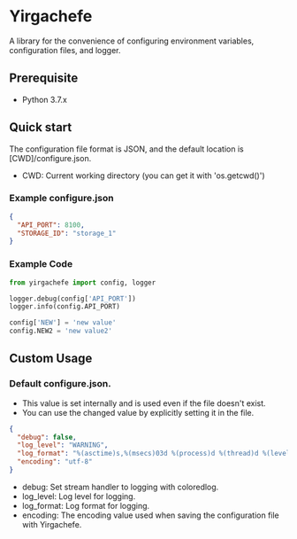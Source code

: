 # Yirgachefe
A library for the convenience of configuring environment variables, configuration files, and logger.

## Prerequisite
- Python 3.7.x

## Quick start
The configuration file format is JSON, and the default location is [CWD]/configure.json.
* CWD: Current working directory (you can get it with 'os.getcwd()')

### Example configure.json
```json
{
  "API_PORT": 8100,
  "STORAGE_ID": "storage_1"
}
```

### Example Code
```python
from yirgachefe import config, logger

logger.debug(config['API_PORT'])
logger.info(config.API_PORT)

config['NEW'] = 'new value'
config.NEW2 = 'new value2'
```

## Custom Usage

### Default configure.json.
* This value is set internally and is used even if the file doesn't exist.
* You can use the changed value by explicitly setting it in the file.
```json
{
  "debug": false,
  "log_level": "WARNING",
  "log_format": "%(asctime)s,%(msecs)03d %(process)d %(thread)d %(levelname)s %(filename)s(%(lineno)d) %(message)s",
  "encoding": "utf-8"
}
```
* debug: Set stream handler to logging with coloredlog.
* log_level: Log level for logging.
* log_format: Log format for logging.
* encoding: The encoding value used when saving the configuration file with Yirgachefe.
